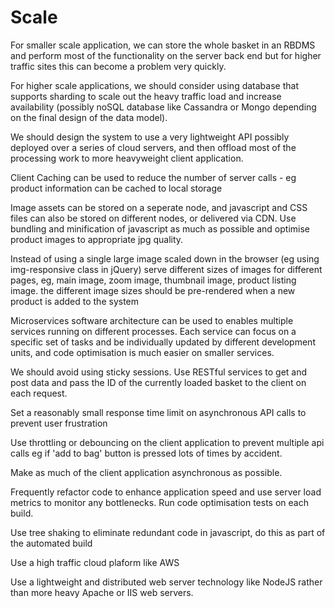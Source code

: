# Scale

For smaller scale application, we can store the whole basket in an RBDMS and perform most of the functionality on the server back end but for higher traffic sites this can become a problem very quickly.

For higher scale applications, we should consider using database that supports sharding to scale out the heavy traffic load and increase availability (possibly noSQL database like Cassandra or Mongo depending on the final design of the data model). 

We should design the system to use a very lightweight API possibly deployed over a series of cloud servers, and then offload most of the processing work to more heavyweight client application.

Client Caching can be used to reduce the number of server calls - eg product information can be cached to local storage

Image assets can be stored on a seperate node, and javascript and CSS files can also be stored on different nodes, or delivered via CDN. Use bundling and minification of javascript as much as possible and optimise product images to appropriate jpg quality. 

Instead of using a single large image scaled down in the browser (eg using img-responsive class in jQuery) serve different sizes of images for different pages, eg, main image, zoom image, thumbnail image, product listing image. the different image sizes should be pre-rendered when a new product is added to the system

Microservices software architecture can be used to enables multiple services running on different processes. Each service can focus on a specific set of tasks and be individually updated by different development units, and code optimisation is much easier on smaller services. 

We should avoid using sticky sessions. Use RESTful services to get and post data and pass the ID of the currently loaded basket to the client on each request.

Set a reasonably small response time limit on asynchronous API calls to prevent user frustration

Use throttling or debouncing on the client application to prevent multiple api calls eg if 'add to bag' button is pressed lots of times by accident.

Make as much of the client application asynchronous as possible.

Frequently refactor code to enhance application speed and use server load metrics to monitor any bottlenecks. Run code optimisation tests on each build.

Use tree shaking to eliminate redundant code in javascript, do this as part of the automated build

Use a high traffic cloud plaform like AWS

Use a lightweight and distributed web server technology like NodeJS rather than more heavy Apache or IIS web servers.





